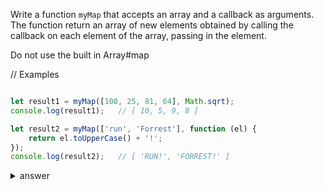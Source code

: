 
Write a function `myMap` that accepts an array and a callback as arguments.
The function return an array of new elements obtained by calling the callback on
each element of the array, passing in the element.

Do not use the built in Array#map

// Examples

```js

let result1 = myMap([100, 25, 81, 64], Math.sqrt);
console.log(result1);   // [ 10, 5, 9, 8 ]

let result2 = myMap(['run', 'Forrest'], function (el) {
    return el.toUpperCase() + '!';
});
console.log(result2);   // [ 'RUN!', 'FORREST!' ]
```

<details>

  <summary>answer</summary>
  
  ```js
  let myMap = function(array, cb) {
      let empty = [];
      for (let i=0;i<array.length;i++) {
          let el = array[i];
          empty.push(cb(el, i, array));
      }
      return empty;
  };
  ```
</details>
